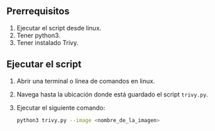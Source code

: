 ## Prerrequisitos

1. Ejecutar el script desde linux.
2. Tener python3.
3. Tener instalado Trivy.

## Ejecutar el script

1. Abrir una terminal o línea de comandos en linux.
2. Navega hasta la ubicación donde está guardado el script `trivy.py`.
3. Ejecutar el siguiente comando:

   ```bash
   python3 trivy.py --image <nombre_de_la_imagen>
